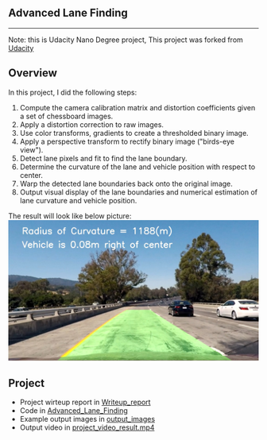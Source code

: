 ## Advanced Lane Finding
---

Note: this is Udacity Nano Degree project, This project was forked from [Udacity](https://github.com/udacity/CarND-Advanced-Lane-Lines)

## Overview
In this project, I did the following steps:
1. Compute the camera calibration matrix and distortion coefficients given a set of chessboard images.
2. Apply a distortion correction to raw images.
3. Use color transforms, gradients to create a thresholded binary image.
4. Apply a perspective transform to rectify binary image ("birds-eye view").
5. Detect lane pixels and fit to find the lane boundary.
6. Determine the curvature of the lane and vehicle position with respect to center.
7. Warp the detected lane boundaries back onto the original image.
8. Output visual display of the lane boundaries and numerical estimation of lane curvature and vehicle position.

The result will look like below picture:
![alt text](./output_images/result.jpg)

## Project
* Project wirteup report in [Writeup_report](https://github.com/hankkkwu/SDCND-P2-AdvancedLaneLines/blob/master/Writeup_report.md)
* Code in [Advanced_Lane_Finding](https://github.com/hankkkwu/SDCND-P2-AdvancedLaneLines/blob/master/Advanced_Lane_Finding.ipynb)
* Example output images in [output_images](https://github.com/hankkkwu/SDCND-P2-AdvancedLaneLines/tree/master/output_images)
* Output video in [project_video_result.mp4](https://github.com/hankkkwu/SDCND-P2-AdvancedLaneLines/blob/master/project_video.mp4)
